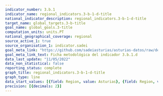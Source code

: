 ```yaml
---
indicator_number: 3.b.1
indicator_name: regional_indicators.3-b-1-d-title
national_indicator_description: regional_indicators.3-b-1-d-title
target_name: global_targets.3-b-title
goal_name: global_goals.3-title
computation_units: units.PT
national_geographical_coverage: regional
source_active_1: true
source_organisation_1: indicator.sadei
goal_meta_link: "https://github.com/sadeiasturias/asturias-datos/raw/develop/descargas/metodologia/3.b.1.d.pdf"
goal_meta_link_text: Ficha metodológica del indicador 3.b.1.d
data_last_update: "11/05/2022"
data_non_statistical: false
reporting_status: complete
graph_title: regional_indicators.3-b-1-d-title
graph_type: line
data_start_values: [{field: Region, value: Asturias}, {field: Region, value: España}]
precision: [{decimals: 2}]
---
```

